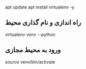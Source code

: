 apt update
apt install virtualenv -y
## راه اندازی و نام گذاری محیط
virtualenv venv --python
## ورود به محیط مجازی
source venv/bin/activate